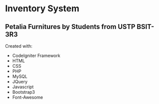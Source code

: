 # Inventory System
## Petalia Furnitures by Students from USTP BSIT-3R3

Created with:
- CodeIgniter Framework
- HTML
- CSS
- PHP
- MySQL
- JQuery
- Javascript
- Bootstrap3
- Font-Awesome


